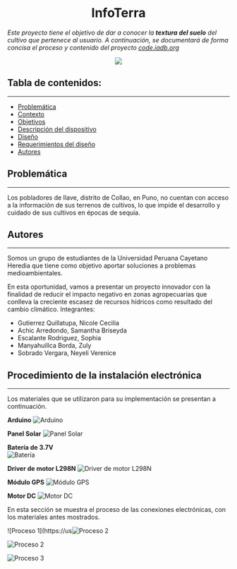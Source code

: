 <h1 align="center">InfoTerra</h1>

*Este proyecto tiene el objetivo de dar a conocer la **textura del suelo** del cultivo que pertenece al usuario. A continuación, se documentará de forma concisa el proceso y contenido del proyecto [code.iadb.org](https://code.iadb.org)*

<p align="center"><img src="http://woodlandhighag.weebly.com/uploads/1/9/2/9/19299463/1_1_orig.jpg"/></p> 

## Tabla de contenidos:
---

- [Problemática](#problemática)
- [Contexto](#contexto)
- [Objetivos](#objetivos)
- [Descripción del dispositivo](#descripción-del-dispositivo)
- [Diseño](#diseño)
- [Requerimientos del diseño](#requerimientos-del-diseño)
- [Autores](#autores)

## Problemática
---
Los pobladores de Ilave, distrito de Collao, en Puno, no cuentan con acceso a la información de sus terrenos de cultivos, lo que impide el desarrollo y cuidado de sus cultivos en épocas de sequía. 

## Autores
---
Somos un grupo de estudiantes de la Universidad Peruana Cayetano Heredia que tiene como objetivo aportar soluciones a problemas medioambientales. 

En esta oportunidad, vamos a presentar un proyecto innovador con la finalidad de reducir el impacto negativo en zonas agropecuarias que conlleva la creciente escasez de recursos hídricos como resultado del cambio climático.
Integrantes:
- Gutierrez Quillatupa, Nicole Cecilia
- Achic Arredondo, Samantha Briseyda
- Escalante Rodriguez, Sophia
- Manyahuillca Borda, Zuly
- Sobrado Vergara, Neyeli Verenice

## Procedimiento de la instalación electrónica
---
Los materiales que se utilizaron para su implementación se presentan a continuación.

**Arduino**
![Arduino](https://user-images.githubusercontent.com/117460418/218547988-b88ac4ea-50fa-48f2-ae97-2dd0264cec81.jpeg)

**Panel Solar**
![Panel Solar](https://user-images.githubusercontent.com/117460418/218548269-59fda394-f0f0-48ce-933e-7fdeb88e61af.jpeg)

**Batería de 3.7V**                                                                                     
![Batería](https://user-images.githubusercontent.com/117460418/218548611-c443be33-78a8-4ba5-8970-ff40461e7b09.jpeg)

**Driver de motor L298N**
![Driver de motor L298N](https://user-images.githubusercontent.com/117460418/218549845-f564db82-ae85-4db8-a4fe-e3189f2d6caa.jpeg)

**Módulo GPS**
![Módulo GPS](https://user-images.githubusercontent.com/117460418/218549942-f3b59644-b360-4a95-b889-bd01b98cd5fe.jpeg)

**Motor DC**
![Motor DC](https://user-images.githubusercontent.com/117460418/218551867-563d1765-f318-4ee3-929a-9e539018f7a1.jpeg)

En esta sección se muestra el proceso de las conexiones electrónicas, con los materiales antes mostrados.

![Proceso 1](https://us![Proceso 2](https://user-images.githubusercontent.com/117460418/218552431-73ac667d-cc2e-4b97-a2f7-cad567df343b.jpeg)

![Proceso 2](https://user-images.githubusercontent.com/117460418/218552490-d4bb10e4-aac2-41e7-8547-ca7cf6c39c7a.jpeg)

![Proceso 3](https://user-images.githubusercontent.com/117460418/218552453-257fd6f7-b8bf-4602-b1b0-50c08206ef8a.jpeg)
